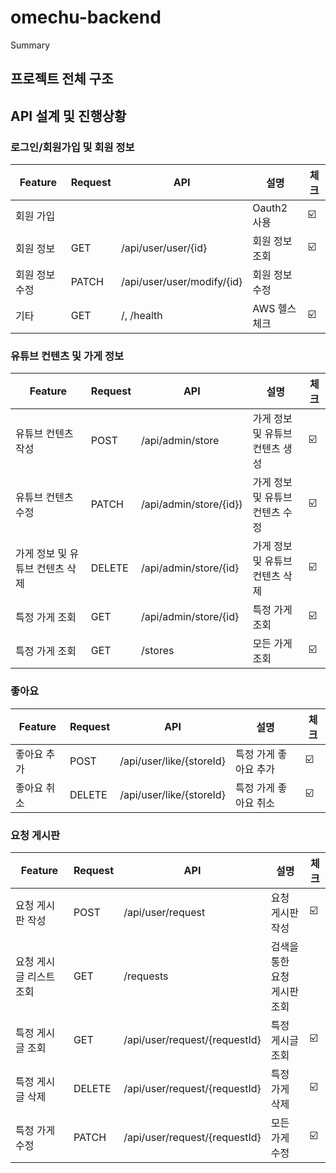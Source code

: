 # omechu-backend

Summary


## 프로젝트 전체 구조

## API 설계 및 진행상황

### 로그인/회원가입 및 회원 정보

| Feature  | Request | API                        | 설명        | 체크  |
|----------|---------|----------------------------|-----------|-----|
| 회원 가입    |         |                            | Oauth2 사용 | ☑️  |
| 회원 정보    | GET     | /api/user/user/{id}        | 회원 정보 조회  | ☑️  |
| 회원 정보 수정 | PATCH   | /api/user/user/modify/{id} | 회원 정보 수정  | ️   |
| 기타       | GET     | /, /health                 | AWS 헬스 체크 | ☑️  |



### 유튜브 컨텐츠 및 가게 정보

| Feature            | Request | API                    | 설명                 | 체크  |
|--------------------|---------|------------------------|--------------------|-----|
| 유튜브 컨텐츠 작성         | POST    | /api/admin/store       | 가게 정보 및 유튜브 컨텐츠 생성 | ☑️  |
| 유튜브 컨텐츠 수정         | PATCH   | /api/admin/store/{id}) | 가게 정보 및 유튜브 컨텐츠 수정 | ☑️  |
| 가게 정보 및 유튜브 컨텐츠 삭제 | DELETE  | /api/admin/store/{id}  | 가게 정보 및 유튜브 컨텐츠 삭제 | ☑️  |
| 특정 가게 조회           | GET     | /api/admin/store/{id}  | 특정 가게 조회           | ️☑️ |
| 특정 가게 조회           | GET     | /stores                | 모든 가게 조회           | ️☑️ |

### 좋아요

| Feature | Request | API                      | 설명           | 체크  |
|---------|---------|--------------------------|--------------|-----|
| 좋아요 추가  | POST    | /api/user/like/{storeId} | 특정 가게 좋아요 추가 | ☑️  |
| 좋아요 취소  | DELETE  | /api/user/like/{storeId} | 특정 가게 좋아요 취소 | ☑️  |

### 요청 게시판
| Feature       | Request | API                   | 설명               | 체크  |
|---------------|---------|-----------------------|------------------|-----|
| 요청 게시판 작성     | POST    | /api/user/request     | 요청 게시판 작성        | ☑️  |
| 요청 게시글 리스트 조회 | GET     | /requests             | 검색을 통한 요청 게시판 조회 | ️  |
| 특정 게시글 조회     | GET     | /api/user/request/{requestId} | 특정 게시글 조회        | ☑️  |
| 특정 게시글 삭제     | DELETE  | /api/user/request/{requestId} | 특정 가게 삭제         | ️☑️ |
| 특정 가게 수정      | PATCH   | /api/user/request/{requestId}               | 모든 가게 수정         | ️☑️ |

